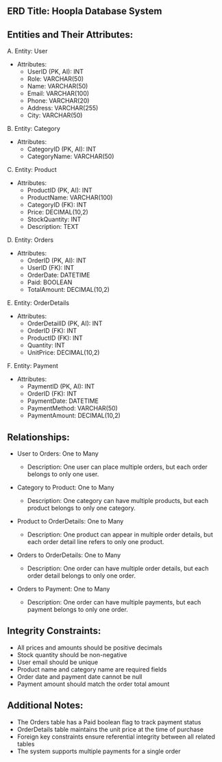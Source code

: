 ## ERD Title: Hoopla Database System

## Entities and Their Attributes:

A. Entity: User
- Attributes:
  - UserID (PK, AI): INT
  - Role: VARCHAR(50)
  - Name: VARCHAR(50)
  - Email: VARCHAR(100)
  - Phone: VARCHAR(20)
  - Address: VARCHAR(255)
  - City: VARCHAR(50)

B. Entity: Category
- Attributes:
  - CategoryID (PK, AI): INT
  - CategoryName: VARCHAR(50)

C. Entity: Product
- Attributes:
  - ProductID (PK, AI): INT
  - ProductName: VARCHAR(100)
  - CategoryID (FK): INT
  - Price: DECIMAL(10,2)
  - StockQuantity: INT
  - Description: TEXT

D. Entity: Orders
- Attributes:
  - OrderID (PK, AI): INT
  - UserID (FK): INT
  - OrderDate: DATETIME
  - Paid: BOOLEAN
  - TotalAmount: DECIMAL(10,2)

E. Entity: OrderDetails
- Attributes:
  - OrderDetailID (PK, AI): INT
  - OrderID (FK): INT
  - ProductID (FK): INT
  - Quantity: INT
  - UnitPrice: DECIMAL(10,2)

F. Entity: Payment
- Attributes:
  - PaymentID (PK, AI): INT
  - OrderID (FK): INT
  - PaymentDate: DATETIME
  - PaymentMethod: VARCHAR(50)
  - PaymentAmount: DECIMAL(10,2)

## Relationships:
- User to Orders: One to Many
  - Description: One user can place multiple orders, but each order belongs to only one user.

- Category to Product: One to Many
  - Description: One category can have multiple products, but each product belongs to only one category.

- Product to OrderDetails: One to Many
  - Description: One product can appear in multiple order details, but each order detail line refers to only one product.

- Orders to OrderDetails: One to Many
  - Description: One order can have multiple order details, but each order detail belongs to only one order.

- Orders to Payment: One to Many
  - Description: One order can have multiple payments, but each payment belongs to only one order.

## Integrity Constraints:
- All prices and amounts should be positive decimals
- Stock quantity should be non-negative
- User email should be unique
- Product name and category name are required fields
- Order date and payment date cannot be null
- Payment amount should match the order total amount

## Additional Notes:
- The Orders table has a Paid boolean flag to track payment status
- OrderDetails table maintains the unit price at the time of purchase
- Foreign key constraints ensure referential integrity between all related tables
- The system supports multiple payments for a single order